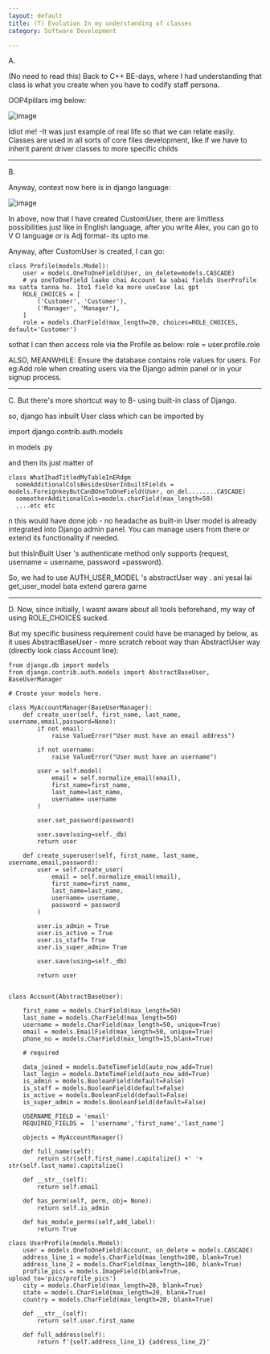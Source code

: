 ```yaml
---
layout: default
title: (T) Evolution In my understanding of classes
category: Software Development

---
```

A.

(No need to read this) Back to C++ BE-days, where I had understanding that class is what you create when you have to codify staff persona.

OOP4pillars img below:

![image](https://github.com/user-attachments/assets/19cc0d28-ce51-42ec-85a2-00615acb5a86)

Idiot me! -It was just example of real life so that we can relate easily. Classes are used in all sorts of core files development, like if we have to inherit parent driver classes to more specific childs

---
B.

Anyway, context now here is in django language:

![image](https://github.com/user-attachments/assets/0990d4a9-ab13-428f-af09-13078de42a3d)

In above, now that I have created CustomUser, there are limitless possibilities just like in English language, after you write Alex, you can go to V O language or is Adj format- its upto me.

Anyway, after CustomUser is created, I can go:
```
class Profile(models.Model):
    user = models.OneToOneField(User, on_delete=models.CASCADE)
    # ya oneToOneField laako chai Account ka sabai fields UserProfile ma satta tanna ho. 1to1 field ka more useCase lai gpt
    ROLE_CHOICES = [
        ('Customer', 'Customer'),
        ('Manager', 'Manager'),
    ]
    role = models.CharField(max_length=20, choices=ROLE_CHOICES, default='Customer')
```

sothat I can then access role via the Profile as below:
role = user.profile.role

ALSO, MEANWHILE:
Ensure the database contains role values for users. 
For eg:Add role when creating users via the Django admin panel or in your signup process.

---
C.
But there's more shortcut way to B- using built-in class of Django.

so, django has inbuilt User class which can be imported by

import django.contrib.auth.models 

in models .py

and then its just matter of 
```
class WhatIhadTitledMyTableInERdgm
  someAdditionalColsBesidesUserInbuiltFields = models.ForeignkeyButCanBOneToOneField(User, on_del........CASCADE)
  someotherAdditionalCols=models.charField(max_length=50)
  ....etc etc
```
n this would have done job - no headache as built-in User model is already integrated into Django admin panel. You can manage users from there or extend its functionality if needed.

but thisInBuilt User 's authenticate method only supports (request, username = username, password =password).

So, we had to use AUTH_USER_MODEL 's abstractUser way . ani yesai lai get_user_model bata extend garera garne

---
D. Now, since initially, I wasnt aware about all tools beforehand, my way of using ROLE_CHOICES sucked. 

But my specific business requirement could have be managed by below, as it uses AbstractBaseUser - more scratch reboot way than AbstractUser way (directly look class Account line):

```
from django.db import models
from django.contrib.auth.models import AbstractBaseUser, BaseUserManager

# Create your models here.

class MyAccountManager(BaseUserManager):
    def create_user(self, first_name, last_name, username,email,password=None):
        if not email:
            raise ValueError("User must have an email address")
        
        if not username:
            raise ValueError("User must have an username")
        
        user = self.model(
            email = self.normalize_email(email),
            first_name=first_name,
            last_name=last_name, 
            username= username
        )

        user.set_password(password)

        user.save(using=self._db)
        return user

    def create_superuser(self, first_name, last_name, username,email,password):
        user = self.create_user(
            email = self.normalize_email(email),
            first_name=first_name,
            last_name=last_name, 
            username= username,
            password = password
        )

        user.is_admin = True
        user.is_active = True
        user.is_staff= True
        user.is_super_admin= True

        user.save(using=self._db)

        return user


class Account(AbstractBaseUser):

    first_name = models.CharField(max_length=50)
    last_name = models.CharField(max_length=50)
    username = models.CharField(max_length=50, unique=True)
    email = models.EmailField(max_length=50, unique=True)
    phone_no = models.CharField(max_length=15,blank=True)

    # required

    data_joined = models.DateTimeField(auto_now_add=True)
    last_login = models.DateTimeField(auto_now_add=True)
    is_admin = models.BooleanField(default=False)
    is_staff = models.BooleanField(default=False)
    is_active = models.BooleanField(default=False)
    is_super_admin = models.BooleanField(default=False)

    USERNAME_FIELD = 'email'
    REQUIRED_FIELDS =  ['username','first_name','last_name']

    objects = MyAccountManager()

    def full_name(self):
        return str(self.first_name).capitalize() +' '+ str(self.last_name).capitalize()

    def __str__(self):
        return self.email

    def has_perm(self, perm, obj= None):
        return self.is_admin
    
    def has_module_perms(self,add_label):
        return True

class UserProfile(models.Model):
    user = models.OneToOneField(Account, on_delete = models.CASCADE)    
    address_line_1 = models.CharField(max_length=100, blank=True)
    address_line_2 = models.CharField(max_length=100, blank=True)
    profile_pics = models.ImageField(blank=True, upload_to='pics/profile_pics')
    city = models.CharField(max_length=20, blank=True)
    state = models.CharField(max_length=20, blank=True)
    country = models.CharField(max_length=20, blank=True)

    def __str__(self):
        return self.user.first_name

    def full_address(self):
        return f'{self.address_line_1} {address_line_2}'
```



